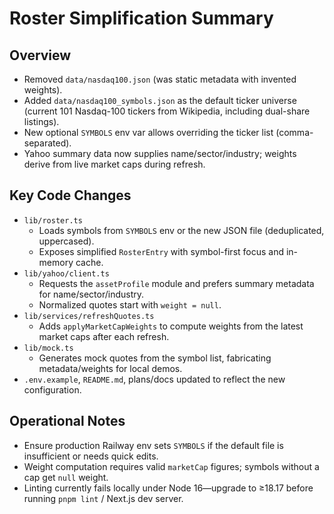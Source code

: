 # Roster Simplification Summary

## Overview
- Removed `data/nasdaq100.json` (was static metadata with invented weights).
- Added `data/nasdaq100_symbols.json` as the default ticker universe (current 101 Nasdaq-100 tickers from Wikipedia, including dual-share listings).
- New optional `SYMBOLS` env var allows overriding the ticker list (comma-separated).
- Yahoo summary data now supplies name/sector/industry; weights derive from live market caps during refresh.

## Key Code Changes
- `lib/roster.ts`
  - Loads symbols from `SYMBOLS` env or the new JSON file (deduplicated, uppercased).
  - Exposes simplified `RosterEntry` with symbol-first focus and in-memory cache.
- `lib/yahoo/client.ts`
  - Requests the `assetProfile` module and prefers summary metadata for name/sector/industry.
  - Normalized quotes start with `weight = null`.
- `lib/services/refreshQuotes.ts`
  - Adds `applyMarketCapWeights` to compute weights from the latest market caps after each refresh.
- `lib/mock.ts`
  - Generates mock quotes from the symbol list, fabricating metadata/weights for local demos.
- `.env.example`, `README.md`, plans/docs updated to reflect the new configuration.

## Operational Notes
- Ensure production Railway env sets `SYMBOLS` if the default file is insufficient or needs quick edits.
- Weight computation requires valid `marketCap` figures; symbols without a cap get `null` weight.
- Linting currently fails locally under Node 16—upgrade to ≥18.17 before running `pnpm lint` / Next.js dev server.
